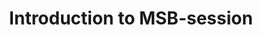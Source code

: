 ---
title: Introduction to MSB-session
permalink: "/program/presentations/kristina-blomqvist/"
layout: presentation
speaker:
- name: Kristina Blomqvist
  role: Program Manager - Program for Security in ICS
  work: MSB - Swedish Civil Contingencies Agency
  image: kristina-blomqvist
id: presentation
---
